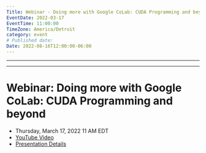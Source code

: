 ```yaml
---
Title: Webinar - Doing more with Google CoLab: CUDA Programming and beyond
EventDate: 2022-03-17
EventTime: 11:00:00
TimeZone: America/Detroit
category: event
# Published date:
Date: 2022-08-16T12:00:00-06:00
---
```

---
---

# Webinar: Doing more with Google CoLab: CUDA Programming and beyond


* Thursday, March 17, 2022 11 AM EDT
* [YouTube Video](https://youtu.be/lJ-MnUbs4WE)
* [Presentation Details](https://drive.google.com/drive/folders/1Uk-EuVtbiW3A0NurSzpPOd-HPzBhNXm3?usp=sharing)
